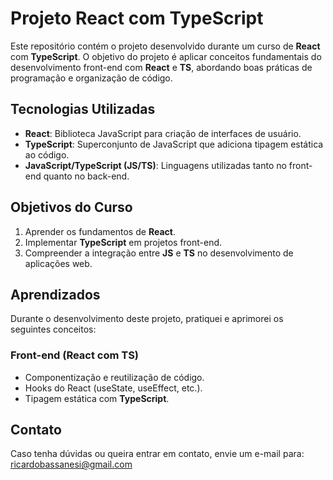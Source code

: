 # Projeto React com TypeScript

Este repositório contém o projeto desenvolvido durante um curso de **React** com **TypeScript**. O objetivo do projeto é aplicar conceitos fundamentais do desenvolvimento front-end com **React** e **TS**, abordando boas práticas de programação e organização de código.

## Tecnologias Utilizadas

- **React**: Biblioteca JavaScript para criação de interfaces de usuário.
- **TypeScript**: Superconjunto de JavaScript que adiciona tipagem estática ao código.
- **JavaScript/TypeScript (JS/TS)**: Linguagens utilizadas tanto no front-end quanto no back-end.

## Objetivos do Curso

1. Aprender os fundamentos de **React**.
2. Implementar **TypeScript** em projetos front-end.
3. Compreender a integração entre **JS** e **TS** no desenvolvimento de aplicações web.

## Aprendizados

Durante o desenvolvimento deste projeto, pratiquei e aprimorei os seguintes conceitos:

### Front-end (React com TS)
- Componentização e reutilização de código.
- Hooks do React (useState, useEffect, etc.).
- Tipagem estática com **TypeScript**.

## Contato

Caso tenha dúvidas ou queira entrar em contato, envie um e-mail para:  
[ricardobassanesi@gmail.com](mailto:ricardobassanesi@gmail.com)
